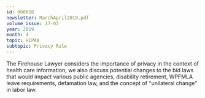 ```yaml
---
id: 000658
newsletter: MarchApril2019.pdf
volume_issue: 17-03
year: 2019
month: 4
topic: HIPAA
subtopic: Privacy Rule
---
```


The Firehouse Lawyer considers the importance of privacy in the context of health care information; we also discuss potential changes to the bid laws that would impact various public agencies, disability retirement, WPFMLA leave requirements, defamation law, and the concept of "unilateral change" in labor law.